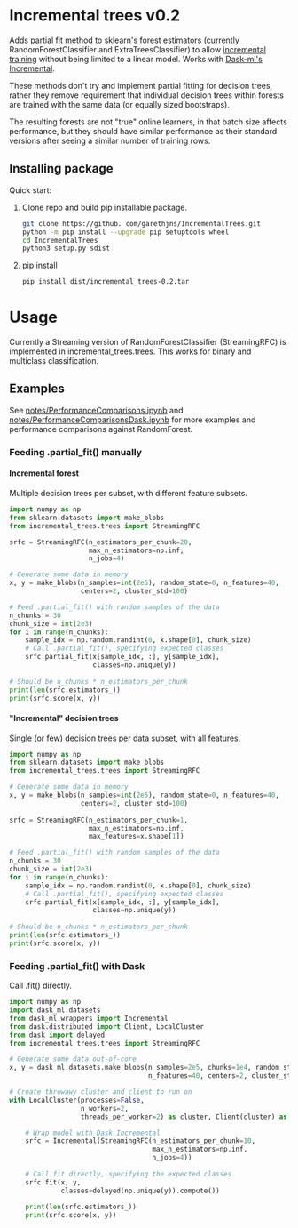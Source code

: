 # Incremental trees v0.2

Adds partial fit method to sklearn's forest estimators (currently RandomForestClassifier and ExtraTreesClassifier) to allow [incremental training](https://scikit-learn.org/0.15/modules/scaling_strategies.html) without being limited to a linear model. Works with [Dask-ml's Incremental](http://ml.dask.org/incremental.html).

These methods don't try and implement partial fitting for decision trees, rather they remove requirement that individual decision trees within forests are trained with the same data (or equally sized bootstraps).

The resulting forests are not "true" online learners, in that batch size affects performance, but they should have similar performance as their standard versions after seeing a similar number of training rows.

## Installing package


Quick start:

1) Clone repo and build pip installable package.
   ````bash
   git clone https://github. com/garethjns/IncrementalTrees.git
   python -m pip install --upgrade pip setuptools wheel
   cd IncrementalTrees
   python3 setup.py sdist
   ````
3) pip install
   ````bash
   pip install dist/incremental_trees-0.2.tar
   ````
# Usage
Currently a Streaming version of RandomForestClassifier (StreamingRFC) is implemented in incremental_trees.trees. This works for binary and multiclass classification.

## Examples
See [notes/PerformanceComparisons.ipynb](https://github.com/garethjns/IncrementalTrees/blob/master/notes/PerformanceComparisons.ipynb) and  [notes/PerformanceComparisonsDask.ipynb](https://github.com/garethjns/IncrementalTrees/blob/master/notes/PerformanceComparisons.ipynb) for more examples and performance comparisons against RandomForest.

### Feeding .partial_fit() manually 

#### Incremental forest
Multiple decision trees per subset, with different feature subsets.

````python
import numpy as np
from sklearn.datasets import make_blobs
from incremental_trees.trees import StreamingRFC

srfc = StreamingRFC(n_estimators_per_chunk=20,
                    max_n_estimators=np.inf,
                    n_jobs=4)

# Generate some data in memory
x, y = make_blobs(n_samples=int(2e5), random_state=0, n_features=40,
                  centers=2, cluster_std=100)

# Feed .partial_fit() with random samples of the data
n_chunks = 30
chunk_size = int(2e3)
for i in range(n_chunks):
    sample_idx = np.random.randint(0, x.shape[0], chunk_size)
    # Call .partial_fit(), specifying expected classes
    srfc.partial_fit(x[sample_idx, :], y[sample_idx],
                     classes=np.unique(y))
           
# Should be n_chunks * n_estimators_per_chunk             
print(len(srfc.estimators_))
print(srfc.score(x, y))
````

#### "Incremental" decision trees
Single (or few) decision trees per data subset, with all features.
````python
import numpy as np
from sklearn.datasets import make_blobs
from incremental_trees.trees import StreamingRFC

# Generate some data in memory
x, y = make_blobs(n_samples=int(2e5), random_state=0, n_features=40,
                  centers=2, cluster_std=100)
                  
srfc = StreamingRFC(n_estimators_per_chunk=1,
                    max_n_estimators=np.inf,
                    max_features=x.shape[1])

# Feed .partial_fit() with random samples of the data
n_chunks = 30
chunk_size = int(2e3)
for i in range(n_chunks):
    sample_idx = np.random.randint(0, x.shape[0], chunk_size)
    # Call .partial_fit(), specifying expected classes
    srfc.partial_fit(x[sample_idx, :], y[sample_idx],
                     classes=np.unique(y))
               
# Should be n_chunks * n_estimators_per_chunk      
print(len(srfc.estimators_))
print(srfc.score(x, y))
````

### Feeding .partial_fit() with Dask
Call .fit() directly.

````python
import numpy as np
import dask_ml.datasets
from dask_ml.wrappers import Incremental
from dask.distributed import Client, LocalCluster
from dask import delayed
from incremental_trees.trees import StreamingRFC

# Generate some data out-of-core
x, y = dask_ml.datasets.make_blobs(n_samples=2e5, chunks=1e4, random_state=0,
                                   n_features=40, centers=2, cluster_std=100)

# Create throwawy cluster and client to run on                                  
with LocalCluster(processes=False, 
                  n_workers=2, 
                  threads_per_worker=2) as cluster, Client(cluster) as client:

    # Wrap model with Dask Incremental
    srfc = Incremental(StreamingRFC(n_estimators_per_chunk=10,
                                    max_n_estimators=np.inf,
                                    n_jobs=4))
    
    # Call fit directly, specifying the expected classes
    srfc.fit(x, y,
             classes=delayed(np.unique(y)).compute())
             
    print(len(srfc.estimators_))
    print(srfc.score(x, y))
````

